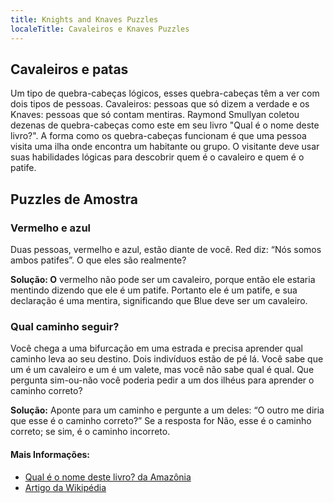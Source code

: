 ```yaml
---
title: Knights and Knaves Puzzles
localeTitle: Cavaleiros e Knaves Puzzles
---
```

## Cavaleiros e patas

Um tipo de quebra-cabeças lógicos, esses quebra-cabeças têm a ver com dois tipos de pessoas. Cavaleiros: pessoas que só dizem a verdade e os Knaves: pessoas que só contam mentiras. Raymond Smullyan coletou dezenas de quebra-cabeças como este em seu livro "Qual é o nome deste livro?". A forma como os quebra-cabeças funcionam é que uma pessoa visita uma ilha onde encontra um habitante ou grupo. O visitante deve usar suas habilidades lógicas para descobrir quem é o cavaleiro e quem é o patife.

## Puzzles de Amostra

### Vermelho e azul

Duas pessoas, vermelho e azul, estão diante de você. Red diz: “Nós somos ambos patifes”. O que eles são realmente?

**Solução: O** vermelho não pode ser um cavaleiro, porque então ele estaria mentindo dizendo que ele é um patife. Portanto ele é um patife, e sua declaração é uma mentira, significando que Blue deve ser um cavaleiro.

### Qual caminho seguir?

Você chega a uma bifurcação em uma estrada e precisa aprender qual caminho leva ao seu destino. Dois indivíduos estão de pé lá. Você sabe que um é um cavaleiro e um é um valete, mas você não sabe qual é qual. Que pergunta sim-ou-não você poderia pedir a um dos ilhéus para aprender o caminho correto?

**Solução:** Aponte para um caminho e pergunte a um deles: “O outro me diria que esse é o caminho correto?” Se a resposta for Não, esse é o caminho correto; se sim, é o caminho incorreto.

#### Mais Informações:

*   [Qual é o nome deste livro? da Amazônia](https://www.amazon.com/gp/product/0486481980/ref=as_li_qf_sp_asin_il_tl?ie=UTF8&camp=1789&creative=9325&creativeASIN=0486481980&linkCode=as2&tag=brenconl05-20&linkId=UU6GFKPWEKZFK2XG)
*   [Artigo da Wikipédia](https://en.wikipedia.org/wiki/Knights_and_Knaves)